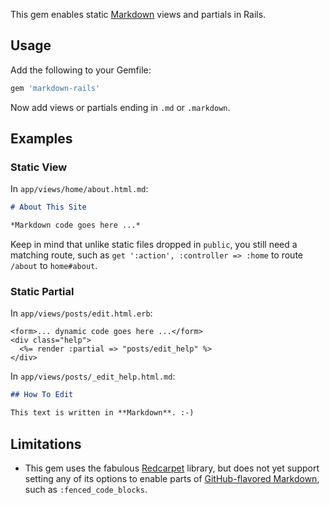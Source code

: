 This gem enables static
[Markdown](http://daringfireball.net/projects/markdown/syntax) views and
partials in Rails.

## Usage

Add the following to your Gemfile:

```ruby
gem 'markdown-rails'
```

Now add views or partials ending in `.md` or `.markdown`.

## Examples

### Static View

In `app/views/home/about.html.md`:

```markdown
# About This Site

*Markdown code goes here ...*
```

Keep in mind that unlike static files dropped in `public`, you still need a
matching route, such as `get ':action', :controller => :home` to route
`/about` to `home#about`.

### Static Partial

In `app/views/posts/edit.html.erb`:

```erb
<form>... dynamic code goes here ...</form>
<div class="help">
  <%= render :partial => "posts/edit_help" %>
</div>
```

In `app/views/posts/_edit_help.html.md`:

```markdown
## How To Edit

This text is written in **Markdown**. :-)
```

## Limitations

* This gem uses the fabulous [Redcarpet](https://github.com/tanoku/redcarpet)
  library, but does not yet support setting any of its options to enable parts
  of [GitHub-flavored
  Markdown](http://github.github.com/github-flavored-markdown/), such as
  `:fenced_code_blocks`.
